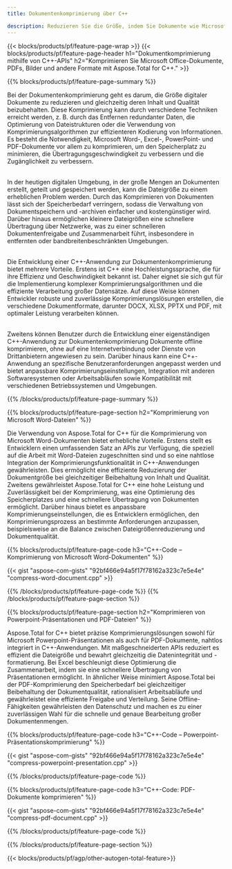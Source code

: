 ```yaml
---
title: Dokumentenkomprimierung über C++

description: Reduzieren Sie die Größe, indem Sie Dokumente wie Microsoft Word, Excel, PowerPoint, PDF und Bilder über Ihre C++-Anwendung komprimieren. Testen Sie das Komprimierungsergebnis online.
---
```


{{< blocks/products/pf/feature-page-wrap >}}
{{< blocks/products/pf/feature-page-header h1="Dokumentkomprimierung mithilfe von C++-APIs" h2="Komprimieren Sie Microsoft Office-Dokumente, PDFs, Bilder und andere Formate mit Aspose.Total for C++." >}}

{{% blocks/products/pf/feature-page-summary %}}

Bei der Dokumentenkomprimierung geht es darum, die Größe digitaler Dokumente zu reduzieren und gleichzeitig deren Inhalt und Qualität beizubehalten. Diese Komprimierung kann durch verschiedene Techniken erreicht werden, z. B. durch das Entfernen redundanter Daten, die Optimierung von Dateistrukturen oder die Verwendung von Komprimierungsalgorithmen zur effizienteren Kodierung von Informationen. Es besteht die Notwendigkeit, Microsoft Word-, Excel-, PowerPoint- und PDF-Dokumente vor allem zu komprimieren, um den Speicherplatz zu minimieren, die Übertragungsgeschwindigkeit zu verbessern und die Zugänglichkeit zu verbessern.<br /><br />

In der heutigen digitalen Umgebung, in der große Mengen an Dokumenten erstellt, geteilt und gespeichert werden, kann die Dateigröße zu einem erheblichen Problem werden. Durch das Komprimieren von Dokumenten lässt sich der Speicherbedarf verringern, sodass die Verwaltung von Dokumentspeichern und -archiven einfacher und kostengünstiger wird. Darüber hinaus ermöglichen kleinere Dateigrößen eine schnellere Übertragung über Netzwerke, was zu einer schnelleren Dokumentenfreigabe und Zusammenarbeit führt, insbesondere in entfernten oder bandbreitenbeschränkten Umgebungen.<br /><br />

Die Entwicklung einer C++-Anwendung zur Dokumentenkomprimierung bietet mehrere Vorteile. Erstens ist C++ eine Hochleistungssprache, die für ihre Effizienz und Geschwindigkeit bekannt ist. Daher eignet sie sich gut für die Implementierung komplexer Komprimierungsalgorithmen und die effiziente Verarbeitung großer Datensätze. Auf diese Weise können Entwickler robuste und zuverlässige Komprimierungslösungen erstellen, die verschiedene Dokumentformate, darunter DOCX, XLSX, PPTX und PDF, mit optimaler Leistung verarbeiten können.<br /><br />

Zweitens können Benutzer durch die Entwicklung einer eigenständigen C++-Anwendung zur Dokumentenkomprimierung Dokumente offline komprimieren, ohne auf eine Internetverbindung oder Dienste von Drittanbietern angewiesen zu sein. Darüber hinaus kann eine C++-Anwendung an spezifische Benutzeranforderungen angepasst werden und bietet anpassbare Komprimierungseinstellungen, Integration mit anderen Softwaresystemen oder Arbeitsabläufen sowie Kompatibilität mit verschiedenen Betriebssystemen und Umgebungen.

{{% /blocks/products/pf/feature-page-summary  %}}

{{% blocks/products/pf/feature-page-section  h2="Komprimierung von Microsoft Word-Dateien" %}}

Die Verwendung von Aspose.Total for C++ für die Komprimierung von Microsoft Word-Dokumenten bietet erhebliche Vorteile. Erstens stellt es Entwicklern einen umfassenden Satz an APIs zur Verfügung, die speziell auf die Arbeit mit Word-Dateien zugeschnitten sind und so eine nahtlose Integration der Komprimierungsfunktionalität in C++-Anwendungen gewährleisten. Dies ermöglicht eine effiziente Reduzierung der Dokumentgröße bei gleichzeitiger Beibehaltung von Inhalt und Qualität. Zweitens gewährleistet Aspose.Total for C++ eine hohe Leistung und Zuverlässigkeit bei der Komprimierung, was eine Optimierung des Speicherplatzes und eine schnellere Übertragung von Dokumenten ermöglicht. Darüber hinaus bietet es anpassbare Komprimierungseinstellungen, die es Entwicklern ermöglichen, den Komprimierungsprozess an bestimmte Anforderungen anzupassen, beispielsweise an die Balance zwischen Dateigrößenreduzierung und Dokumentqualität.

{{% blocks/products/pf/feature-page-code h3="C++-Code – Komprimierung von Microsoft Word-Dokumenten" %}}

{{< gist "aspose-com-gists" "92bf466e94a5f17f78162a323c7e5e4e" "compress-word-document.cpp" >}}

{{% /blocks/products/pf/feature-page-code  %}}
{{% /blocks/products/pf/feature-page-section %}}

{{% blocks/products/pf/feature-page-section  h2="Komprimieren von Powerpoint-Präsentationen und PDF-Dateien" %}}

Aspose.Total for C++ bietet präzise Komprimierungslösungen sowohl für Microsoft Powerpoint-Präsentationen als auch für PDF-Dokumente, nahtlos integriert in C++-Anwendungen. Mit maßgeschneiderten APIs reduziert es effizient die Dateigröße und bewahrt gleichzeitig die Datenintegrität und -formatierung. Bei Excel beschleunigt diese Optimierung die Zusammenarbeit, indem sie eine schnellere Übertragung von Präsentationen ermöglicht. In ähnlicher Weise minimiert Aspose.Total bei der PDF-Komprimierung den Speicherbedarf bei gleichzeitiger Beibehaltung der Dokumentqualität, rationalisiert Arbeitsabläufe und gewährleistet eine effiziente Freigabe und Verteilung. Seine Offline-Fähigkeiten gewährleisten den Datenschutz und machen es zu einer zuverlässigen Wahl für die schnelle und genaue Bearbeitung großer Dokumentenmengen. 

{{% blocks/products/pf/feature-page-code h3="C++-Code – Powerpoint-Präsentationskomprimierung" %}}

{{< gist "aspose-com-gists" "92bf466e94a5f17f78162a323c7e5e4e" "compress-powerpoint-presentation.cpp" >}}

{{% /blocks/products/pf/feature-page-code  %}}

{{% blocks/products/pf/feature-page-code h3="C++-Code: PDF-Dokumente komprimieren" %}}

{{< gist "aspose-com-gists" "92bf466e94a5f17f78162a323c7e5e4e" "compress-pdf-document.cpp" >}}

{{% /blocks/products/pf/feature-page-code  %}}

{{% /blocks/products/pf/feature-page-section %}}

{{< blocks/products/pf/agp/other-autogen-total-feature>}}